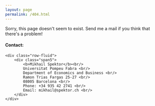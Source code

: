```yaml
---
layout: page
permalink: /404.html
---
```


Sorry, this page doesn't seem to exist. Send me a mail if you think that there's a problem!

<div class="container">
<h4><a name="contact"></a>Contact:</h4>

    <div class="row-fluid">
        <div class="span5">
            <b>Mikhail Spektor</b><br/>
            Universitat Pompeu Fabra <br/>
            Department of Economics and Business <br/>
            Ramon Trias Fargas 25-27 <br/>
            08005 Barcelona <br/>
            Phone: +34 935 42 2741 <br/>
            Email: mikhail@spektor.ch <br/>
        </div>
    </div>
</div>
